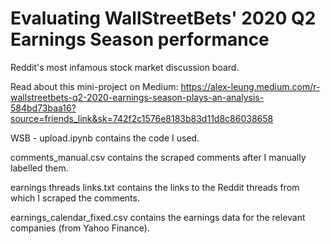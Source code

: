 # Evaluating WallStreetBets' 2020 Q2 Earnings Season performance
Reddit's most infamous stock market discussion board.

Read about this mini-project on Medium: https://alex-leung.medium.com/r-wallstreetbets-q2-2020-earnings-season-plays-an-analysis-584bd73baa16?source=friends_link&sk=742f2c1576e8183b83d11d8c86038658

WSB - upload.ipynb contains the code I used.

comments_manual.csv contains the scraped comments after I manually labelled them.

earnings threads links.txt contains the links to the Reddit threads from which I scraped the comments.

earnings_calendar_fixed.csv contains the earnings data for the relevant companies (from Yahoo Finance).
